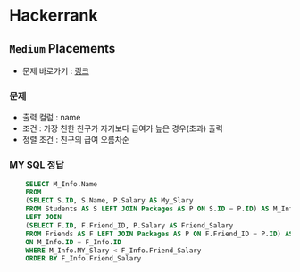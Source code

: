
# Hackerrank
## `Medium` Placements
* 문제 바로가기 : [링크](https://www.hackerrank.com/challenges/placements/problem)
  
### 문제
* 출력 컬럼 : name
* 조건 : 가장 친한 친구가 자기보다 급여가 높은 경우(초과) 출력
* 정렬 조건 :  친구의 급여 오름차순


### MY SQL 정답
```SQL
    SELECT M_Info.Name
    FROM
    (SELECT S.ID, S.Name, P.Salary AS My_Slary
    FROM Students AS S LEFT JOIN Packages AS P ON S.ID = P.ID) AS M_Info
    LEFT JOIN
    (SELECT F.ID, F.Friend_ID, P.Salary AS Friend_Salary
    FROM Friends AS F LEFT JOIN Packages AS P ON F.Friend_ID = P.ID) AS F_Info
    ON M_Info.ID = F_Info.ID
    WHERE M_Info.MY_Slary < F_Info.Friend_Salary
    ORDER BY F_Info.Friend_Salary
```